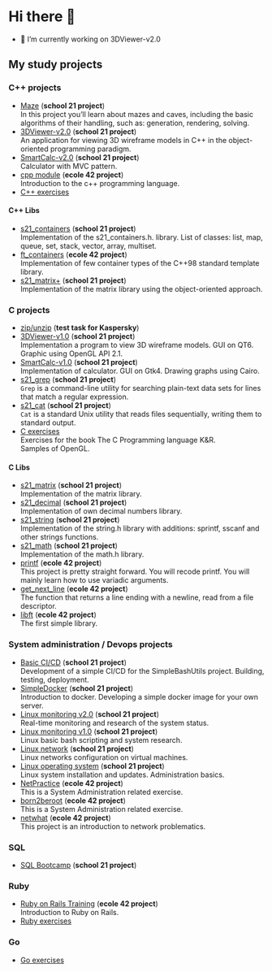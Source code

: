 # Hi there 👋

- 🔭 I’m currently working on 3DViewer-v2.0

## My study projects

### C++ projects
- [Maze](https://github.com/Vojan-Najov/Maze) (**school 21 project**) \
  In this project you’ll learn about mazes and caves, including the basic algorithms of their handling, such as: generation, rendering, solving. 
- [3DViewer-v2.0](https://github.com/Vojan-Najov/3DViewer_v2.0) (**school 21 project**) \
  An application for viewing 3D wireframe models in C++ in the object-oriented programming paradigm. 
- [SmartCalc-v2.0](https://github.com/Vojan-Najov/SmartCalc_v2.0) (**school 21 project**) \
  Calculator with MVC pattern. 
- [cpp module](https://github.com/Vojan-Najov/cpp_module) (**ecole 42 project**) \
  Introduction to the c++ programming language.
- [C++ exercises](https://github.com/Vojan-Najov/exercises_cpp)
  
 #### C++ Libs
 - [s21_containers](https://github.com/Vojan-Najov/s21_containers) (**school 21 project**) \
   Implementation of the s21_containers.h. library. List of classes: list, map, queue, set, stack, vector, array, multiset.
 - [ft_containers](https://github.com/Vojan-Najov/ft_containers/) (**ecole 42 project**) \
   Implementation of few container types of the C++98 standard template library. 
 - [s21_matrix+](https://github.com/Vojan-Najov/s21_matrixplus) (**school 21 project**) \
   Implementation of the matrix library using the object-oriented approach.

### C projects

- [zip/unzip](https://github.com/Vojan-Najov/zip_unzip) (**test task for Kaspersky**)
- [3DViewer-v1.0](https://github.com/Vojan-Najov/3DViewer_v1.0) (**school 21 project**) \
  Implementation a program to view 3D wireframe models. GUI on QT6. Graphic using OpenGL API 2.1.
- [SmartCalc-v1.0](https://github.com/Vojan-Najov/SmartCalc_v1.0) (**school 21 project**) \
  Implementation of calculator. GUI on Gtk4. Drawing graphs using Cairo.
- [s21_grep](https://github.com/Vojan-Najov/s21_grep) (**school 21 project**) \
  `Grep` is a command-line utility for searching plain-text data sets for lines that match a regular expression.
- [s21_cat](https://github.com/Vojan-Najov/cat) (**school 21 project**) \
  `Cat` is a standard Unix utility that reads files sequentially, writing them to standard output.
- [C exercises](https://github.com/Vojan-Najov/exercises_c) \
  Exercises for the book The C Programming language K&R. \
  Samples of OpenGL.
 
 #### C Libs
 - [s21_matrix](https://github.com/Vojan-Najov/s21_matrix) (**school 21 project**) \
   Implementation of the matrix library.
 - [s21_decimal](https://github.com/Vojan-Najov/s21_decimal) (**school 21 project**) \
   Implementation of own decimal numbers library.
 - [s21_string](https://github.com/Vojan-Najov/s21_string) (**school 21 project**) \
   Implementation of the string.h library with additions: sprintf, sscanf and other strings functions.
 - [s21_math](https://github.com/Vojan-Najov/s21_math) (**school 21 project**) \
   Implementation of the math.h library.
 - [printf](https://github.com/Vojan-Najov/printf) (**ecole 42 project**) \
   This project is pretty straight forward. You will recode printf. You will mainly learn how to use variadic arguments.
 - [get_next_line](https://github.com/Vojan-Najov/get_next_line) (**ecole 42 project**) \
   The function that returns a line ending with a newline, read from a file descriptor.
 - [libft](https://github.com/Vojan-Najov/libft) (**ecole 42 project**) \
   The first simple library.

### System administration / Devops projects
- [Basic CI/CD](https://github.com/Vojan-Najov/CICD) (**school 21 project**) \
  Development of a simple CI/CD for the SimpleBashUtils project. Building, testing, deployment.
- [SimpleDocker](https://github.com/Vojan-Najov/SimpleDocker) (**school 21 project**) \
  Introduction to docker. Developing a simple docker image for your own server. 
- [Linux monitoring v2.0](https://github.com/Vojan-Najov/Linux_monitoring_v2.0) (**school 21 project**) \
  Real-time monitoring and research of the system status.
- [Linux monitoring v1.0](https://github.com/Vojan-Najov/Linux_monitoring_v1.0) (**school 21 project**) \
  Linux basic bash scripting and system research.
- [Linux network](https://github.com/Vojan-Najov/Linux_network) (**school 21 project**) \
  Linux networks configuration on virtual machines.
- [Linux operating system](https://github.com/Vojan-Najov/Linux_operating_system) (**school 21 project**) \
  Linux system installation and updates. Administration basics.
- [NetPractice](https://github.com/Vojan-Najov/net_practice) (**ecole 42 project**) \
  This is a System Administration related exercise.
- [born2beroot](https://github.com/Vojan-Najov/born2beroot) (**ecole 42 project**) \
  This is a System Administration related exercise.
- [netwhat](https://github.com/Vojan-Najov/netwhat) (**ecole 42 project**) \
  This project is an introduction to network problematics.

### SQL
- [SQL Bootcamp](https://github.com/Vojan-Najov/SQL_Bootcamp) (**school 21 project**)

### Ruby
- [Ruby on Rails Training](https://github.com/Vojan-Najov/Ruby_on_Rails_training) (**ecole 42 project**) \
  Introduction to Ruby on Rails.
- [Ruby exercises](https://github.com/Vojan-Najov/exercises_ruby)

### Go
- [Go exercises](https://github.com/Vojan-Najov/exercises_go)

<!--
**Vojan-Najov/Vojan-Najov** is a ✨ _special_ ✨ repository because its `README.md` (this file) appears on your GitHub profile.

Here are some ideas to get you started:

- 🔭 I’m currently working on ...
- 🌱 I’m currently learning ...
- 👯 I’m looking to collaborate on ...
- 🤔 I’m looking for help with ...
- 💬 Ask me about ...
- 📫 How to reach me: ...
- 😄 Pronouns: ...
- ⚡ Fun fact: ...
-->
